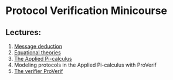 # Protocol Verification Minicourse

## Lectures:
1. [Message deduction](lecture-1.pdf)
2. [Equational theories](lecture-2.pdf)
3. [The Applied Pi-calculus](applied-pi.pdf)
4. Modeling protocols in the Applied Pi-calculus with ProVerif
5. [The verifier ProVerif](http://www.sti.uniurb.it/events/fosad13/slides/blanchet-proverif-fosad13.pdf)
